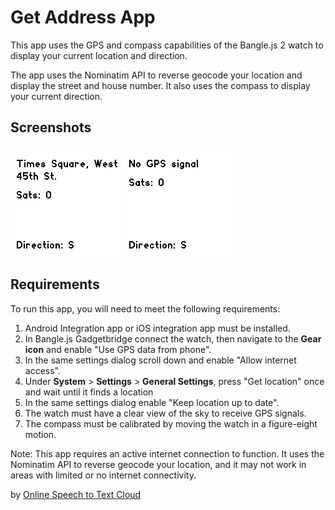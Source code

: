 # Get Address App
This app uses the GPS and compass capabilities of the Bangle.js 2 watch to display your current location and direction.

The app uses the Nominatim API to reverse geocode your location and display the street and house number. It also uses the compass to display your current direction.

## Screenshots
![](image1.png)
![](image2.png)

## Requirements
To run this app, you will need to meet the following requirements:

1. Android Integration app or iOS integration app must be installed.
2. In Bangle.js Gadgetbridge connect the watch, then navigate to the **Gear icon** and enable "Use GPS data from phone".
3. In the same settings dialog scroll down and enable "Allow internet access".
4. Under **System** > **Settings** > **General Settings**, press "Get location" once and wait until it finds a location
5. In the same settings dialog enable "Keep location up to date".
7. The watch must have a clear view of the sky to receive GPS signals.
8. The compass must be calibrated by moving the watch in a figure-eight motion.

Note: This app requires an active internet connection to function. It uses the Nominatim API to reverse geocode your location, and it may not work in areas with limited or no internet connectivity.


by [Online Speech to Text Cloud](https://www.speech-to-text.cloud/)
